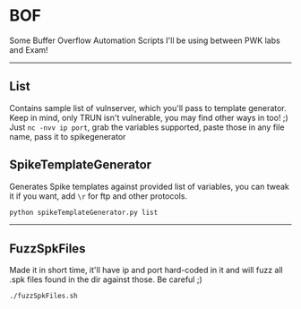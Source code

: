 # BOF
Some Buffer Overflow Automation Scripts I'll be using between PWK labs and Exam!

---

## List
Contains sample list of vulnserver, which you'll pass to template generator. Keep in mind, only TRUN isn't vulnerable, you may find other ways in too! ;) 
Just `nc -nvv ip port`, grab the variables supported, paste those in any file name, pass it to spikegenerator 


## SpikeTemplateGenerator
Generates Spike templates against provided list of variables, you can tweak it if you want, add `\r` for ftp and other protocols. 

```bash
python spikeTemplateGenerator.py list
```

---

## FuzzSpkFiles
Made it in short time, it'll have ip and port hard-coded in it and will fuzz all .spk files found in the dir against those. Be careful ;) 

```bash
./fuzzSpkFiles.sh
```
